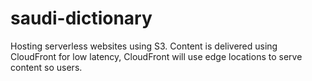 # saudi-dictionary
Hosting serverless websites using S3. Content is delivered using CloudFront for low latency, CloudFront will use edge locations to serve content so users.

